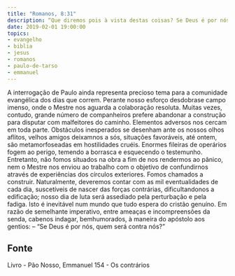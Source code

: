 ```yaml
---
title: "Romanos, 8:31"
description: “Que diremos pois à vista destas coisas? Se Deus é por nós, quem será contra nós?” - Paulo
date: 2019-02-01 19:00:00
topics: 
- evangelho
- biblia
- jesus
- romanos
- paulo-de-tarso
- emmanuel
---
```


A interrogação de Paulo ainda representa precioso tema para a comunidade
evangélica dos dias que correm.
Perante nosso esforço desdobra­se campo imenso, onde o Mestre nos
aguarda a colaboração resoluta.
Muitas vezes, contudo, grande número de companheiros prefere abandonar
a construção para disputar com malfeitores do caminho.
Elementos adversos nos cercam em toda parte.
Obstáculos inesperados se desenham ante os nossos olhos aflitos, velhos
amigos deixam­nos a sós, situações favoráveis, até ontem, são metamorfoseadas em
hostilidades cruéis.
Enormes fileiras de operários fogem ao perigo, temendo a borrasca e
esquecendo o testemunho.
Entretanto, não fomos situados na obra a fim de nos rendermos ao pânico,
nem o Mestre nos enviou ao trabalho com o objetivo de confundir­nos através de
experiências dos círculos exteriores.
Fomos chamados a construir.
Naturalmente, deveremos contar com as mil eventualidades de cada dia,
suscetíveis de nascer das forças contrárias, dificultando­nos a edificação; nosso dia
de luta será assediado pela perturbação e pela fadiga. Isto é inevitável num mundo
que tudo espera do cristão genuíno.
Em razão de semelhante imperativo, entre ameaças e incompreensões da
senda, cabe­nos indagar, bem­humorados, à maneira do apóstolo aos gentios:
– “Se Deus é por nós, quem será contra nós?”




## Fonte
Livro - Pão Nosso, Emmanuel
154 - Os contrários
